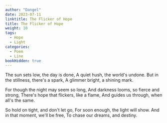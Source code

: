 ```yaml
---
author: "Dangel"
date: 2023-07-11
linktitle: The Flicker of Hope
title: The Flicker of Hope
weight: 10
tags:
  - Hope
  - Light
categories: 
  - Poem
  - Line
bookHidden: true
---
```


The sun sets low, the day is done,
A quiet hush, the world's undone.
But in the stillness, there's a spark,
A glimmer bright, a shining mark.

For though the night may seem so long,
And darkness looms, so fierce and strong,
There's hope that flickers, like a flame,
And guides us through, when all's the same.

So hold on tight, and don't let go,
For soon enough, the light will show.
And in that moment, we'll be free,
To chase our dreams, and destiny.